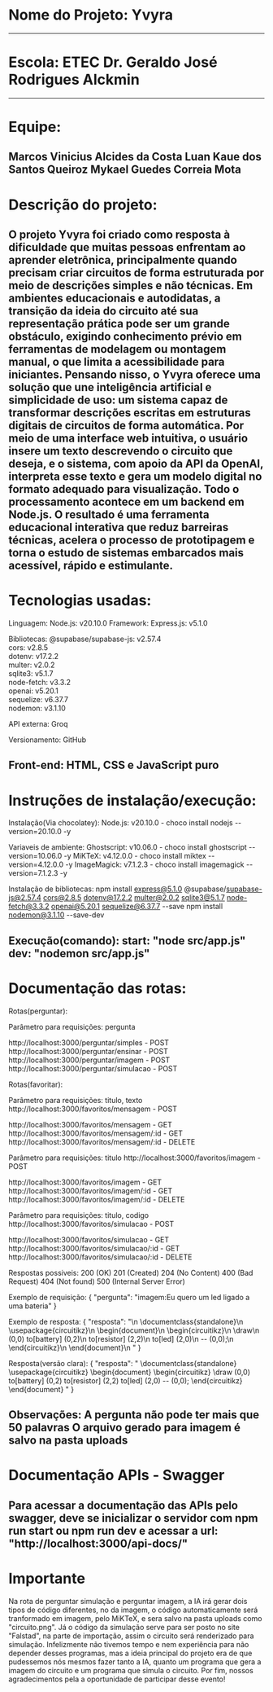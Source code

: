 # Nome do Projeto: Yvyra
-----------------------------------------------------------------------------------------------------------------------------------
# Escola: ETEC Dr. Geraldo José Rodrigues Alckmin
-----------------------------------------------------------------------------------------------------------------------------------
# Equipe:
Marcos Vinicius Alcides da Costa
Luan Kaue dos Santos Queiroz
Mykael Guedes Correia Mota
-----------------------------------------------------------------------------------------------------------------------------------
# Descrição do projeto:
O projeto Yvyra foi criado como resposta à dificuldade que muitas pessoas enfrentam ao aprender eletrônica, principalmente quando precisam criar circuitos de forma estruturada por meio de descrições simples e não técnicas. Em ambientes educacionais e autodidatas, a transição da ideia do circuito até sua representação prática pode ser um grande obstáculo, exigindo conhecimento prévio em ferramentas de modelagem ou montagem manual, o que limita a acessibilidade para iniciantes. Pensando nisso, o Yvyra oferece uma solução que une inteligência artificial e simplicidade de uso: um sistema capaz de transformar descrições escritas em estruturas digitais de circuitos de forma automática. Por meio de uma interface web intuitiva, o usuário insere um texto descrevendo o circuito que deseja, e o sistema, com apoio da API da OpenAI, interpreta esse texto e gera um modelo digital no formato adequado para visualização. Todo o processamento acontece em um backend em Node.js. O resultado é uma ferramenta educacional interativa que reduz barreiras técnicas, acelera o processo de prototipagem e torna o estudo de sistemas embarcados mais acessível, rápido e estimulante.
-----------------------------------------------------------------------------------------------------------------------------------
# Tecnologias usadas:

Linguagem: Node.js: v20.10.0
Framework: Express.js: v5.1.0

Bibliotecas:
@supabase/supabase-js: v2.57.4  
cors: v2.8.5  
dotenv: v17.2.2  
multer: v2.0.2  
sqlite3: v5.1.7  
node-fetch: v3.3.2  
openai: v5.20.1  
sequelize: v6.37.7  
nodemon: v3.1.10  

API externa: Groq

Versionamento: GitHub

Front-end:
HTML, CSS e JavaScript puro
-----------------------------------------------------------------------------------------------------------------------------------
# Instruções de instalação/execução:

Instalação(Via chocolatey):
Node.js: v20.10.0 - choco install nodejs --version=20.10.0 -y

Variaveis de ambiente:
Ghostscript: v10.06.0 - choco install ghostscript --version=10.06.0 -y
MiKTeX: v4.12.0.0 - choco install miktex --version=4.12.0.0 -y
ImageMagick: v7.1.2.3 - choco install imagemagick --version=7.1.2.3 -y

Instalação de bibliotecas:
npm install express@5.1.0 @supabase/supabase-js@2.57.4 cors@2.8.5 dotenv@17.2.2 multer@2.0.2 sqlite3@5.1.7 node-fetch@3.3.2 openai@5.20.1 sequelize@6.37.7 --save
npm install nodemon@3.1.10 --save-dev

Execução(comando):
start: "node src/app.js"
dev: "nodemon src/app.js"
-------------------------------------------------------------------------------------------------------------------
# Documentação das rotas:

Rotas(perguntar):

Parâmetro para requisições: pergunta

http://localhost:3000/perguntar/simples - POST
http://localhost:3000/perguntar/ensinar - POST
http://localhost:3000/perguntar/imagem - POST
http://localhost:3000/perguntar/simulacao - POST

Rotas(favoritar):

Parâmetro para requisições: titulo, texto
http://localhost:3000/favoritos/mensagem - POST

http://localhost:3000/favoritos/mensagem - GET
http://localhost:3000/favoritos/mensagem/:id - GET
http://localhost:3000/favoritos/mensagem/:id - DELETE

Parâmetro para requisições: titulo
http://localhost:3000/favoritos/imagem - POST

http://localhost:3000/favoritos/imagem - GET
http://localhost:3000/favoritos/imagem/:id - GET
http://localhost:3000/favoritos/imagem/:id - DELETE

Parâmetro para requisições: titulo, codigo
http://localhost:3000/favoritos/simulacao - POST

http://localhost:3000/favoritos/simulacao - GET
http://localhost:3000/favoritos/simulacao/:id - GET
http://localhost:3000/favoritos/simulacao/:id - DELETE

Respostas possiveis:
200 (OK)
201 (Created)
204 (No Content)
400 (Bad Request)
404 (Not found)
500 (Internal Server Error)

Exemplo de requisição:
{
  "pergunta": "imagem:Eu quero um led ligado a uma bateria" 
}

Exemplo de resposta:
{
	"resposta": "\n      \\documentclass{standalone}\n      \\usepackage{circuitikz}\n      \\begin{document}\n      \\begin{circuitikz}\n        \\draw\n          (0,0) to[battery] (0,2)\n          to[resistor] (2,2)\n          to[led] (2,0)\n          -- (0,0);\n      \\end{circuitikz}\n      \\end{document}\n    "
}

Resposta(versão clara):
{
    "resposta": "
      \\documentclass{standalone}
      \\usepackage{circuitikz}
      \\begin{document}
      \\begin{circuitikz}
        \\draw
          (0,0) to[battery] (0,2)
          to[resistor] (2,2)
          to[led] (2,0)
          -- (0,0);
      \\end{circuitikz}
      \\end{document}
    "
}

Observações:
A pergunta não pode ter mais que 50 palavras
O arquivo gerado para imagem é salvo na pasta uploads
-----------------------------------------------------------------------------------------------------------------------------------
# Documentação APIs - Swagger
Para acessar a documentação das APIs pelo swagger, deve se inicializar o servidor com npm run start ou npm run dev
e acessar a url: "http://localhost:3000/api-docs/"
-----------------------------------------------------------------------------------------------------------------------------------
# Importante
Na rota de perguntar simulação e perguntar imagem, a IA irá gerar dois tipos de código diferentes, no da imagem, o código automaticamente será tranformado em imagem, pelo MiKTeX, e sera salvo na pasta uploads como "circuito.png". Já o código da simulação serve para ser posto no site "Falstad", na parte de importação, assim o circuito será renderizado para simulação. Infelizmente não tivemos tempo e nem experiência para não depender desses programas, mas a ideia principal do projeto era de que pudessemos nós mesmos fazer tanto a IA, quanto um programa que gera a imagem do circuito e um programa que simula o circuito. Por fim, nossos agradecimentos pela a oportunidade de participar desse evento!